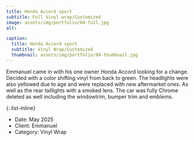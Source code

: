 ```yaml
---
title: Honda Accord sport
subtitle: Full Vinyl wrap/Customized
image: assets/img/portfolio/04-full.jpg
alt: 

caption:
  title: Honda Accord sport
  subtitle: Vinyl Wrap/Customized
  thumbnail: assets/img/portfolio/04-thumbnail.jpg
---
```

Emmanuel came in with his one owner Honda Accord looking for a change. Decided with a color shifting vinyl from back to green. The headlights were also yellowed due to age and were replaced with new aftermarket ones. As well as the rear taillights with a smoked lens. The car was fully Chrome deleted as well including the windowtrim, bumper trim and emblems. 

{:.list-inline}
- Date: May 2025  
- Client: Emmanuel
- Category: Vinyl Wrap

